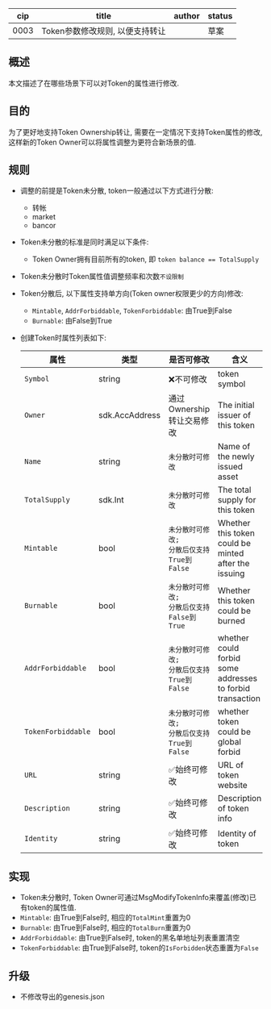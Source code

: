cip | title | author | status |
-------|-------|------|-------|
0003 | Token参数修改规则, 以便支持转让 | | 草案|



## 概述

本文描述了在哪些场景下可以对Token的属性进行修改.



## 目的

为了更好地支持Token Ownership转让, 需要在一定情况下支持Token属性的修改, 这样新的Token Owner可以将属性调整为更符合新场景的值.



## 规则

- 调整的前提是Token未分散, token一般通过以下方式进行分散:
    - 转帐
    - market
    - bancor

- Token未分散的标准是同时满足以下条件:
  
  - Token Owner拥有目前所有的token, 即 `token balance == TotalSupply`
  
- Token未分散时Token属性值调整频率和次数`不设限制`

- Token分散后, 以下属性支持单方向(Token owner权限更少的方向)修改:
    - `Mintable`, `AddrForbiddable`, `TokenForbiddable`: 由True到False
    - `Burnable`: 由False到True

- 创建Token时属性列表如下:

    | 属性               | 类型            | 是否可修改 | 含义      |
    | ------------------ | -------------- | -------- | -------- |
    | `Symbol`           | string         | ❌不可修改 | token symbol |
    | `Owner`            | sdk.AccAddress | 通过Ownership转让交易修改 | The initial issuer of this token |
    | `Name`             | string         | `未分散时可修改`  | Name of the newly issued asset |
    | `TotalSupply`      | sdk.Int        | `未分散时可修改` | The total supply for this token |
    | `Mintable`         | bool           | `未分散时可修改;`<br>`分散后仅支持True到False` | Whether this token could be <br>minted after the issuing |
    | `Burnable`         | bool           | `未分散时可修改;`<br>`分散后仅支持False到True` | Whether this token could be burned |
    | `AddrForbiddable`  | bool           | `未分散时可修改;`<br>`分散后仅支持True到False` | whether could forbid some addresses<br> to forbid transaction |
    | `TokenForbiddable` | bool           | `未分散时可修改;`<br>`分散后仅支持True到False` | whether token could be global forbid |
    | `URL`              | string         |✅始终可修改 | URL of token website |
    | `Description`      | string         |✅始终可修改 | Description of token info |
    | `Identity`         | string         |✅始终可修改 | Identity of token |



## 实现

- Token未分散时, Token Owner可通过MsgModifyTokenInfo来覆盖(修改)已有token的属性值.
- `Mintable`: 由True到False时, 相应的`TotalMint`重置为0
- `Burnable`: 由True到False时, 相应的`TotalBurn`重置为0
- `AddrForbiddable`: 由True到False时, token的黑名单地址列表重置清空
- `TokenForbiddable`: 由True到False时, token的`IsForbidden`状态重置为`False`



## 升级

- 不修改导出的genesis.json
